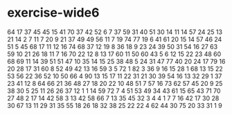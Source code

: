 # exercise-wide6
64
17
37
45
45
15
41
70
37
42
52
6
7
37
59
31
40
51
30
14
11
14
57
24
25
13
21
14
2
7
11
7
20
9
21
37
49
49
56
11
7
19
74
77
19
6
41
61
20
15
14
57
46
24
51
5
45
68
17
11
12
16
74
68
37
12
19
8
36
18
9
23
24
39
50
31
54
16
27
63
59
10
21
26
18
11
7
16
70
22
12
8
13
17
60
11
50
60
43
5
6
12
15
22
23
48
60
68
69
11
14
39
51
51
47
10
35
14
15
25
38
48
5
24
31
47
77
40
20
24
17
79
16
20
28
17
31
60
8
52
49
42
13
16
59
3
5
72
1
82
3
36
9
16
15
28
1
68
13
15
22
53
56
22
36
52
10
50
66
4
90
13
15
17
11
22
31
21
30
39
54
16
13
32
29
1
37
23
41
12
8
64
66
21
36
48
27
18
20
22
10
48
51
7
57
16
73
62
57
45
20
9
25
38
30
5
25
11
26
26
37
12
1
1
14
59
72
7
4
51
53
49
34
43
61
15
65
43
71
70
27
48
2
17
14
42
58
3
13
42
58
66
7
13
35
45
32
3
4
4
1
7
7
16
42
17
30
28
30
67
13
11
29
31
35
55
18
26
18
32
38
25
22
22
4
62
44
30
75
20
33
31
1
9
